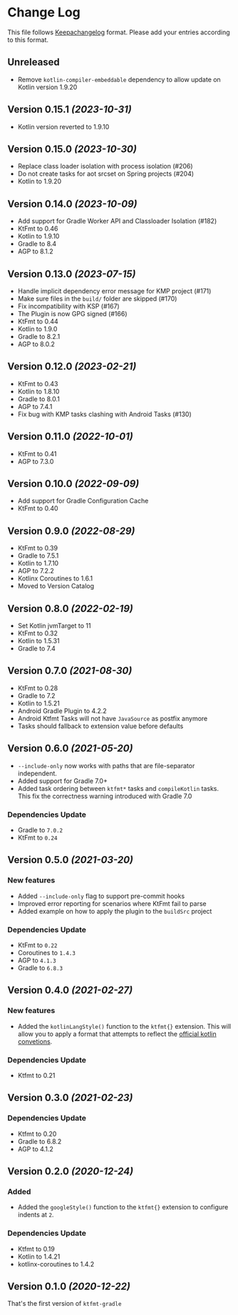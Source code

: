 
# Change Log

This file follows [Keepachangelog](https://keepachangelog.com/) format.
Please add your entries according to this format.

## Unreleased

- Remove ``kotlin-compiler-embeddable`` dependency to allow update on Kotlin version 1.9.20

## Version 0.15.1 *(2023-10-31)*

- Kotlin version reverted to 1.9.10

## Version 0.15.0 *(2023-10-30)*

- Replace class loader isolation with process isolation (#206)
- Do not create tasks for aot srcset on Spring projects (#204)
- Kotlin to 1.9.20

## Version 0.14.0 *(2023-10-09)*

- Add support for Gradle Worker API and Classloader Isolation (#182)
- KtFmt to 0.46
- Kotlin to 1.9.10
- Gradle to 8.4
- AGP to 8.1.2

## Version 0.13.0 *(2023-07-15)*

- Handle implicit dependency error message for KMP project (#171)
- Make sure files in the `build/` folder are skipped (#170)
- Fix incompatibility with KSP (#167)
- The Plugin is now GPG signed (#166)
- KtFmt to 0.44
- Kotlin to 1.9.0
- Gradle to 8.2.1
- AGP to 8.0.2

## Version 0.12.0 *(2023-02-21)*

- KtFmt to 0.43
- Kotlin to 1.8.10
- Gradle to 8.0.1
- AGP to 7.4.1
- Fix bug with KMP tasks clashing with Android Tasks (#130)

## Version 0.11.0 *(2022-10-01)*

- KtFmt to 0.41 
- AGP to 7.3.0

## Version 0.10.0 *(2022-09-09)*

- Add support for Gradle Configuration Cache 
- KtFmt to 0.40

## Version 0.9.0 *(2022-08-29)*

- KtFmt to 0.39
- Gradle to 7.5.1
- Kotlin to 1.7.10
- AGP to 7.2.2
- Kotlinx Coroutines to 1.6.1
- Moved to Version Catalog

## Version 0.8.0 *(2022-02-19)*

- Set Kotlin jvmTarget to 11
- KtFmt to 0.32
- Kotlin to 1.5.31
- Gradle to 7.4

## Version 0.7.0 *(2021-08-30)*

- KtFmt to 0.28
- Gradle to 7.2
- Kotlin to 1.5.21
- Android Gradle Plugin to 4.2.2
- Android Ktfmt Tasks will not have `JavaSource` as postfix anymore
- Tasks should fallback to extension value before defaults

## Version 0.6.0 *(2021-05-20)*

- `--include-only` now works with paths that are file-separator independent.
- Added support for Gradle 7.0+
- Added task ordering between `ktfmt*` tasks and `compileKotlin` tasks. This fix the correctness warning introduced with Gradle 7.0

### Dependencies Update

- Gradle to `7.0.2`
- KtFmt to `0.24`

## Version 0.5.0 *(2021-03-20)*

### New features

- Added `--include-only` flag to support pre-commit hooks
- Improved error reporting for scenarios where KtFmt fail to parse
- Added example on how to apply the plugin to the `buildSrc` project

### Dependencies Update

- KtFmt to `0.22`
- Coroutines to `1.4.3`
- AGP to `4.1.3`
- Gradle to `6.8.3`

## Version 0.4.0 *(2021-02-27)*

### New features

- Added the `kotlinLangStyle()` function to the `ktfmt{}` extension. This will allow you to apply a format that attempts to reflect the [official kotlin convetions](https://kotlinlang.org/docs/coding-conventions.html).

### Dependencies Update

- Ktfmt to 0.21

## Version 0.3.0 *(2021-02-23)*

### Dependencies Update

- Ktfmt to 0.20
- Gradle to 6.8.2
- AGP to 4.1.2

## Version 0.2.0 *(2020-12-24)*

### Added

- Added the `googleStyle()` function to the `ktfmt{}` extension to configure indents at `2`.

### Dependencies Update

- Ktfmt to 0.19
- Kotlin to 1.4.21
- kotlinx-coroutines to 1.4.2 

## Version 0.1.0 *(2020-12-22)*

That's the first version of `ktfmt-gradle`
